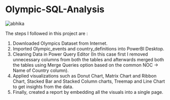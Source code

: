 # Olympic-SQL-Analysis

![abhika](https://github.com/SmitaParhi/Olympic-SQL-Analysis/assets/138011838/ea1e9fb3-9b5f-406c-b9e5-cfcff2e62b5a)

The steps I followed in this project are :

1. Downloaded Olympics Dataset from Internet.
2. Imported Olympic_events and country_definitions into PowerBI Desktop.
3. Cleaning Data in Power Query Editor (In this case first I removed unnecessary columns from both the tables and afterwards merged both the tables using Merge Queries option based on the common NOC -> Name of Country column).
4. Applied visualizations such as Donut Chart, Matrix Chart and Ribbon Chart, Stacked Bar and Stacked Column charts, Treemap and Line Chart to get insights from the data.
5. Finally, created a report by embedding all the visuals into a single page.

